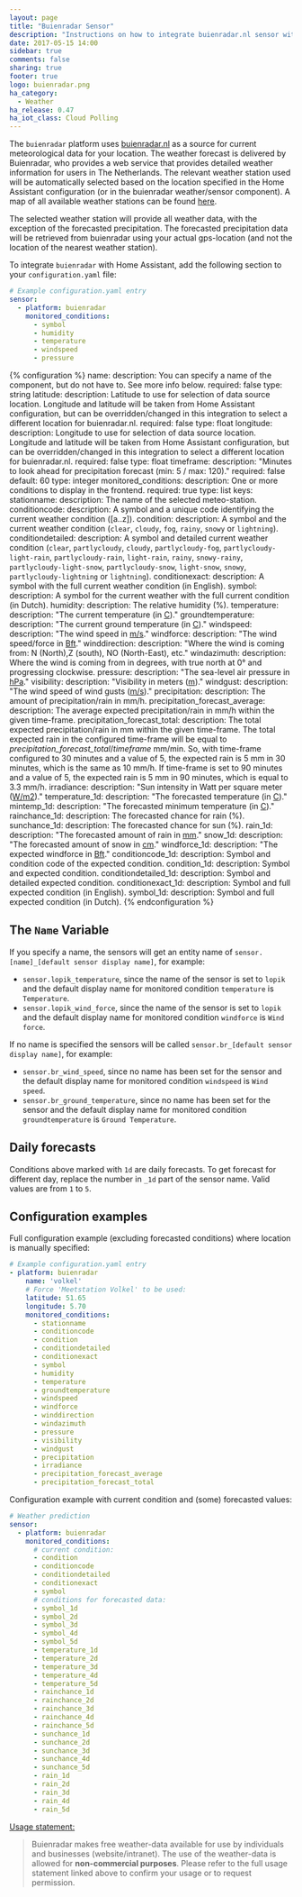 ```yaml
---
layout: page
title: "Buienradar Sensor"
description: "Instructions on how to integrate buienradar.nl sensor within Home Assistant."
date: 2017-05-15 14:00
sidebar: true
comments: false
sharing: true
footer: true
logo: buienradar.png
ha_category:
  - Weather
ha_release: 0.47
ha_iot_class: Cloud Polling
---
```


The `buienradar` platform uses [buienradar.nl](http://buienradar.nl/) as a source for current meteorological data for your location. The weather forecast is delivered by Buienradar, who provides a web service that provides detailed weather information for users in The Netherlands. The relevant weather station used will be automatically selected based on the location specified in the Home Assistant configuration (or in the buienradar weather/sensor component). A map of all available weather stations can be found [here](https://www.google.com/maps/d/embed?mid=1NivHkTGQUOs0dwQTnTMZi8Uatj0).

The selected weather station will provide all weather data, with the exception of the forecasted precipitation. The forecasted precipitation data will be retrieved from buienradar using your actual gps-location (and not the location of the nearest weather station).

To integrate `buienradar` with Home Assistant, add the following section to your `configuration.yaml` file:

```yaml
# Example configuration.yaml entry
sensor:
  - platform: buienradar
    monitored_conditions:
      - symbol
      - humidity
      - temperature
      - windspeed
      - pressure
```

{% configuration %}
name:
  description: You can specify a name of the component, but do not have to. See more info below.
  required: false
  type: string
latitude:
  description: Latitude to use for selection of data source location. Longitude and latitude will be taken from Home Assistant configuration, but can be overridden/changed in this integration to select a different location for buienradar.nl.
  required: false
  type: float
longitude:
  description: Longitude to use for selection of data source location. Longitude and latitude will be taken from Home Assistant configuration, but can be overridden/changed in this integration to select a different location for buienradar.nl.
  required: false
  type: float
timeframe:
  description: "Minutes to look ahead for precipitation forecast (min: 5 / max: 120)."
  required: false
  default: 60
  type: integer
monitored_conditions:
  description: One or more conditions to display in the frontend.
  required: true
  type: list
  keys:
    stationname:
      description: The name of the selected meteo-station.
    conditioncode:
      description: A symbol and a unique code identifying the current weather condition ([a..z]).
    condition:
      description: A symbol and the current weather condition (`clear`, `cloudy`, `fog`, `rainy`, `snowy` or `lightning`).
    conditiondetailed:
      description: A symbol and detailed current weather condition (`clear`, `partlycloudy`, `cloudy`, `partlycloudy-fog`, `partlycloudy-light-rain`, `partlycloudy-rain`, `light-rain`, `rainy`, `snowy-rainy`, `partlycloudy-light-snow`, `partlycloudy-snow`, `light-snow`, `snowy`, `partlycloudy-lightning` or `lightning`).
    conditionexact:
      description: A symbol with the full current weather condition (in English).
    symbol:
      description: A symbol for the current weather with the full current condition (in Dutch).
    humidity:
      description: The relative humidity (%).
    temperature:
      description: "The current temperature (in [C](https://en.wikipedia.org/wiki/Celsius))."
    groundtemperature:
      description: "The current ground temperature (in [C](https://en.wikipedia.org/wiki/Celsius))."
    windspeed:
      description: "The wind speed in [m/s](https://en.wikipedia.org/wiki/M/s)."
    windforce:
      description: "The wind speed/force in [Bft](https://en.wikipedia.org/wiki/Beaufort_scale)."
    winddirection:
      description: "Where the wind is coming from: N (North),Z (south), NO (North-East), etc."
    windazimuth:
      description: Where the wind is coming from in degrees, with true north at 0° and progressing clockwise.
    pressure:
      description: "The sea-level air pressure in [hPa](https://en.wikipedia.org/wiki/Hectopascal)."
    visibility:
      description: "Visibility in meters ([m](https://en.wikipedia.org/wiki/Metre))."
    windgust:
      description: "The wind speed of wind gusts ([m/s](https://en.wikipedia.org/wiki/M/s))."
    precipitation:
      description: The amount of precipitation/rain in mm/h.
    precipitation_forecast_average:
      description: The average expected precipitation/rain in mm/h within the given time-frame.
    precipitation_forecast_total:
      description: The total expected precipitation/rain in mm within the given time-frame. The total expected rain in the configured time-frame will be equal to _precipitation_forecast_total_/_timeframe_ mm/min. So, with time-frame configured to 30 minutes and a value of 5, the expected rain is 5 mm in 30 minutes, which is the same as 10 mm/h. If time-frame is set to 90 minutes and a value of 5, the expected rain is 5 mm in 90 minutes, which is equal to 3.3 mm/h.
    irradiance:
      description: "Sun intensity in Watt per square meter ([W/m2](https://en.wikipedia.org/wiki/W/m2))."
    temperature_1d:
      description: "The forecasted temperature (in [C](https://en.wikipedia.org/wiki/Celsius))."
    mintemp_1d:
      description: "The forecasted minimum temperature (in [C](https://en.wikipedia.org/wiki/Celsius))."
    rainchance_1d:
      description: The forecasted chance for rain (%).
    sunchance_1d:
      description: The forecasted chance for sun (%).
    rain_1d:
      description: "The forecasted amount of rain in [mm](https://en.wikipedia.org/wiki/Millimetre)."
    snow_1d:
      description: "The forecasted amount of snow in [cm](https://en.wikipedia.org/wiki/Centimetre)."
    windforce_1d:
      description: "The expected windforce in [Bft](https://en.wikipedia.org/wiki/Beaufort_scale)."
    conditioncode_1d:
      description: Symbol and condition code of the expected condition.
    condition_1d:
      description: Symbol and expected condition.
    conditiondetailed_1d:
      description: Symbol and detailed expected condition.
    conditionexact_1d:
      description: Symbol and full expected condition (in English).
    symbol_1d:
      description: Symbol and full expected condition (in Dutch).
{% endconfiguration %}

## The `Name` Variable

If you specify a name, the sensors will get an entity name of `sensor.[name]_[default sensor display name]`, for example:

- `sensor.lopik_temperature`, since the name of the sensor is set to `lopik` and the default display name for monitored condition `temperature` is `Temperature`.
- `sensor.lopik_wind_force`, since the name of the sensor is set to `lopik` and the default display name for monitored condition `windforce` is `Wind force`.

If no name is specified the sensors will be called `sensor.br_[default sensor display name]`, for example:

- `sensor.br_wind_speed`, since no name has been set for the sensor and the default display name for monitored condition `windspeed` is `Wind speed`.
- `sensor.br_ground_temperature`, since no name has been set for the sensor and the default display name for monitored condition `groundtemperature` is `Ground Temperature`.

## Daily forecasts

Conditions above marked with `1d` are daily forecasts. To get forecast for different day, replace the number
in `_1d` part of the sensor name. Valid values are from `1` to `5`.

## Configuration examples

Full configuration example (excluding forecasted conditions) where location is manually specified:

```yaml
# Example configuration.yaml entry
- platform: buienradar
    name: 'volkel'
    # Force 'Meetstation Volkel' to be used:
    latitude: 51.65
    longitude: 5.70
    monitored_conditions:
      - stationname
      - conditioncode
      - condition
      - conditiondetailed
      - conditionexact
      - symbol
      - humidity
      - temperature
      - groundtemperature
      - windspeed
      - windforce
      - winddirection
      - windazimuth
      - pressure
      - visibility
      - windgust
      - precipitation
      - irradiance
      - precipitation_forecast_average
      - precipitation_forecast_total
```

Configuration example with current condition and (some) forecasted values:

```yaml
# Weather prediction
sensor:
  - platform: buienradar
    monitored_conditions:
      # current condition:
      - condition
      - conditioncode
      - conditiondetailed
      - conditionexact
      - symbol
      # conditions for forecasted data:
      - symbol_1d
      - symbol_2d
      - symbol_3d
      - symbol_4d
      - symbol_5d
      - temperature_1d
      - temperature_2d
      - temperature_3d
      - temperature_4d
      - temperature_5d
      - rainchance_1d
      - rainchance_2d
      - rainchance_3d
      - rainchance_4d
      - rainchance_5d
      - sunchance_1d
      - sunchance_2d
      - sunchance_3d
      - sunchance_4d
      - sunchance_5d
      - rain_1d
      - rain_2d
      - rain_3d
      - rain_4d
      - rain_5d
```

[Usage statement:](https://www.buienradar.nl/overbuienradar/gratis-weerdata)
> Buienradar makes free weather-data available for use by individuals and businesses (website/intranet). The use of the weather-data is allowed for **non-commercial purposes**. Please refer to the full usage statement linked above to confirm your usage or to request permission.
